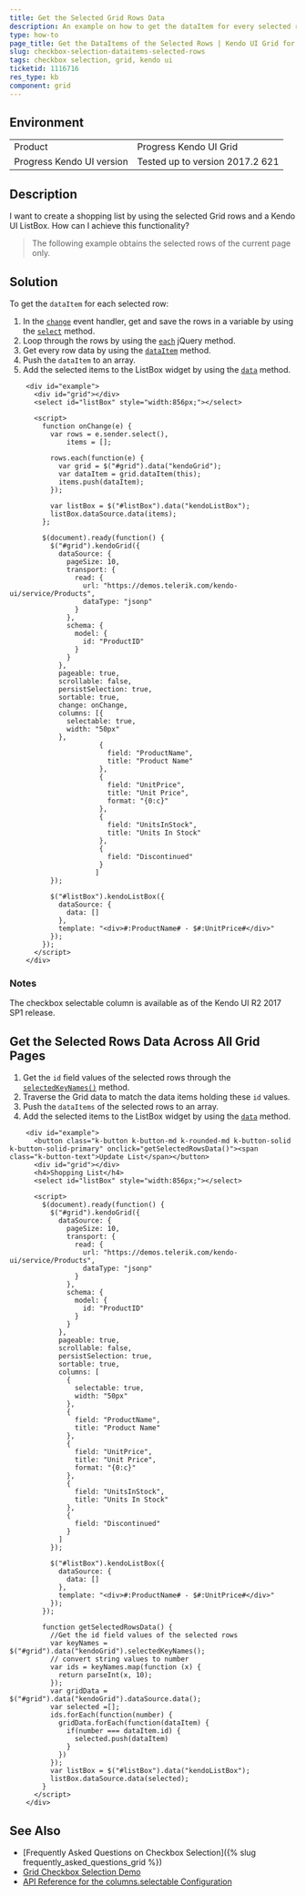 ```yaml
---
title: Get the Selected Grid Rows Data
description: An example on how to get the dataItem for every selected row by using the change event of the Kendo UI Grid.
type: how-to
page_title: Get the DataItems of the Selected Rows | Kendo UI Grid for jQuery
slug: checkbox-selection-dataitems-selected-rows
tags: checkbox selection, grid, kendo ui
ticketid: 1116716
res_type: kb
component: grid
---
```


## Environment

<table>
 <tr>
  <td>Product</td>
  <td>Progress Kendo UI Grid</td>
 </tr>
 <tr>
  <td>Progress Kendo UI version</td>
  <td>Tested up to version 2017.2 621</td>
 </tr>
</table>

## Description

I want to create a shopping list by using the selected Grid rows and a Kendo UI ListBox. How can I achieve this functionality?

> The following example obtains the selected rows of the current page only.

## Solution

To get the `dataItem` for each selected row:

1. In the [`change`](https://docs.telerik.com/kendo-ui/api/javascript/ui/grid/events/change) event handler, get and save the rows in a variable by using the [`select`](https://docs.telerik.com/kendo-ui/api/javascript/ui/grid/methods/select) method.
1. Loop through the rows by using the [`each`](https://api.jquery.com/each/) jQuery method.
1. Get every row data by using the [`dataItem`](https://docs.telerik.com/kendo-ui/api/javascript/ui/grid/methods/dataitem) method.
1. Push the `dataItem` to an array.
1. Add the selected items to the ListBox widget by using the [`data`](/api/javascript/data/datasource/methods/data) method.

```dojo
    <div id="example">
      <div id="grid"></div>
      <select id="listBox" style="width:856px;"></select>

      <script>
        function onChange(e) {
          var rows = e.sender.select(),
              items = [];

          rows.each(function(e) {
            var grid = $("#grid").data("kendoGrid");
            var dataItem = grid.dataItem(this);
            items.push(dataItem);
          });

          var listBox = $("#listBox").data("kendoListBox");
          listBox.dataSource.data(items);
        };

        $(document).ready(function() {
          $("#grid").kendoGrid({
            dataSource: {
              pageSize: 10,
              transport: {
                read: {
                  url: "https://demos.telerik.com/kendo-ui/service/Products",
                  dataType: "jsonp"
                }
              },
              schema: {
                model: {
                  id: "ProductID"
                }
              }
            },
            pageable: true,
            scrollable: false,
            persistSelection: true,
            sortable: true,
            change: onChange,
            columns: [{
              selectable: true,
              width: "50px"
            },
                      {
                        field: "ProductName",
                        title: "Product Name"
                      },
                      {
                        field: "UnitPrice",
                        title: "Unit Price",
                        format: "{0:c}"
                      },
                      {
                        field: "UnitsInStock",
                        title: "Units In Stock"
                      },
                      {
                        field: "Discontinued"
                      }
                     ]
          });

          $("#listBox").kendoListBox({
            dataSource: {
              data: []
            },
            template: "<div>#:ProductName# - $#:UnitPrice#</div>"
          });
        });
      </script>
    </div>
```

### Notes

The checkbox selectable column is available as of the Kendo UI R2 2017 SP1 release.

## Get the Selected Rows Data Across All Grid Pages

1. Get the `id` field values of the selected rows through the [`selectedKeyNames()`](https://docs.telerik.com/kendo-ui/api/javascript/ui/grid/methods/selectedkeynames) method.
2. Traverse the Grid data to match the data items holding these `id` values.
3. Push the `dataItems` of the selected rows to an array.
4. Add the selected items to the ListBox widget by using the [`data`](/api/javascript/data/datasource/methods/data) method.

```dojo
    <div id="example">
      <button class="k-button k-button-md k-rounded-md k-button-solid k-button-solid-primary" onclick="getSelectedRowsData()"><span class="k-button-text">Update List</span></button>
      <div id="grid"></div>
      <h4>Shopping List</h4>
      <select id="listBox" style="width:856px;"></select>

      <script>
        $(document).ready(function() {
          $("#grid").kendoGrid({
            dataSource: {
              pageSize: 10,
              transport: {
                read: {
                  url: "https://demos.telerik.com/kendo-ui/service/Products",
                  dataType: "jsonp"
                }
              },
              schema: {
                model: {
                  id: "ProductID"
                }
              }
            },
            pageable: true,
            scrollable: false,
            persistSelection: true,
            sortable: true,
            columns: [
              {
                selectable: true,
                width: "50px"
              },
              {
                field: "ProductName",
                title: "Product Name"
              },
              {
                field: "UnitPrice",
                title: "Unit Price",
                format: "{0:c}"
              },
              {
                field: "UnitsInStock",
                title: "Units In Stock"
              },
              {
                field: "Discontinued"
              }
            ]
          });

          $("#listBox").kendoListBox({
            dataSource: {
              data: []
            },
            template: "<div>#:ProductName# - $#:UnitPrice#</div>"
          });
        });

        function getSelectedRowsData() {
          //Get the id field values of the selected rows
          var keyNames = $("#grid").data("kendoGrid").selectedKeyNames();
          // convert string values to number
          var ids = keyNames.map(function (x) { 
            return parseInt(x, 10); 
          });
          var gridData = $("#grid").data("kendoGrid").dataSource.data();
          var selected =[];
          ids.forEach(function(number) {
            gridData.forEach(function(dataItem) {
              if(number === dataItem.id) {
                selected.push(dataItem)
              }
            }) 
          });
          var listBox = $("#listBox").data("kendoListBox");
          listBox.dataSource.data(selected);
        }
      </script>
    </div>
```

## See Also

* [Frequently Asked Questions on Checkbox Selection]({% slug frequently_asked_questions_grid %})
* [Grid Checkbox Selection Demo](https://demos.telerik.com/kendo-ui/grid/checkbox-selection)
* [API Reference for the columns.selectable Configuration](https://docs.telerik.com/kendo-ui/api/javascript/ui/grid/configuration/columns.selectable)
